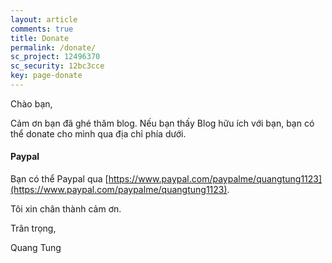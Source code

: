 ```yaml
---
layout: article
comments: true
title: Donate
permalink: /donate/
sc_project: 12496370
sc_security: 12bc3cce
key: page-donate
---
```


Chào bạn,

Cảm ơn bạn đã ghé thăm blog. Nếu bạn thấy Blog hữu ích với bạn, bạn có thể donate cho mình qua địa chỉ phía dưới.

#### Paypal 
Bạn có thể Paypal qua [https://www.paypal.com/paypalme/quangtung1123](https://www.paypal.com/paypalme/quangtung1123).


Tôi xin chân thành cảm ơn. 

Trân trọng,

Quang Tung

